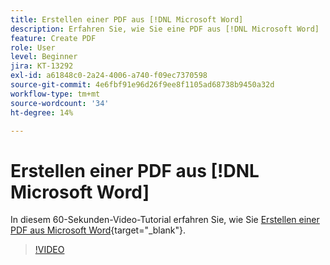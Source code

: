 ```yaml
---
title: Erstellen einer PDF aus [!DNL Microsoft Word]
description: Erfahren Sie, wie Sie eine PDF aus [!DNL Microsoft Word]
feature: Create PDF
role: User
level: Beginner
jira: KT-13292
exl-id: a61848c0-2a24-4006-a740-f09ec7370598
source-git-commit: 4e6fbf91e96d26f9ee8f1105ad68738b9450a32d
workflow-type: tm+mt
source-wordcount: '34'
ht-degree: 14%

---
```


# Erstellen einer PDF aus [!DNL Microsoft Word]

In diesem 60-Sekunden-Video-Tutorial erfahren Sie, wie Sie [Erstellen einer PDF aus Microsoft Word](https://www.adobe.com/de/acrobat/online/word-to-pdf.html){target="_blank"}.

>[!VIDEO](https://video.tv.adobe.com/v/342627?quality=12&learn=on&hidetitle=true)
